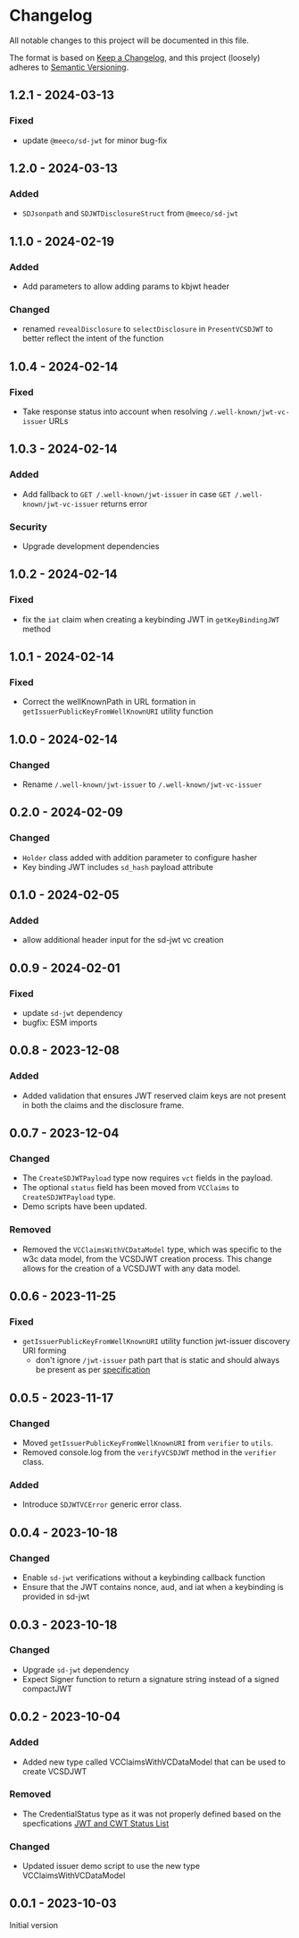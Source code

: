 # Changelog

All notable changes to this project will be documented in this file.

The format is based on [Keep a Changelog](https://keepachangelog.com/en/1.0.0/),
and this project (loosely) adheres to [Semantic Versioning](https://semver.org/spec/v2.0.0.html).

## 1.2.1 - 2024-03-13

### Fixed

- update `@meeco/sd-jwt` for minor bug-fix

## 1.2.0 - 2024-03-13

### Added

- `SDJsonpath` and `SDJWTDisclosureStruct` from `@meeco/sd-jwt`

## 1.1.0 - 2024-02-19

### Added

- Add parameters to allow adding params to kbjwt header

### Changed

- renamed `revealDisclosure` to `selectDisclosure` in `PresentVCSDJWT` to better reflect the intent of the function

## 1.0.4 - 2024-02-14

### Fixed

- Take response status into account when resolving `/.well-known/jwt-vc-issuer` URLs

## 1.0.3 - 2024-02-14

### Added

- Add fallback to `GET /.well-known/jwt-issuer` in case `GET /.well-known/jwt-vc-issuer` returns error

### Security

- Upgrade development dependencies

## 1.0.2 - 2024-02-14

### Fixed

- fix the `iat` claim when creating a keybinding JWT in `getKeyBindingJWT` method

## 1.0.1 - 2024-02-14

### Fixed

- Correct the wellKnownPath in URL formation in `getIssuerPublicKeyFromWellKnownURI` utility function

## 1.0.0 - 2024-02-14

### Changed

- Rename `/.well-known/jwt-issuer` to `/.well-known/jwt-vc-issuer`

## 0.2.0 - 2024-02-09

### Changed

- `Holder` class added with addition parameter to configure hasher
- Key binding JWT includes `sd_hash` payload attribute

## 0.1.0 - 2024-02-05

### Added

- allow additional header input for the sd-jwt vc creation

## 0.0.9 - 2024-02-01

### Fixed

- update `sd-jwt` dependency
- bugfix: ESM imports

## 0.0.8 - 2023-12-08

### Added

- Added validation that ensures JWT reserved claim keys are not present in both the claims and the disclosure frame.

## 0.0.7 - 2023-12-04

### Changed

- The `CreateSDJWTPayload` type now requires `vct` fields in the payload.
- The optional `status` field has been moved from `VCClaims` to `CreateSDJWTPayload` type.
- Demo scripts have been updated.

### Removed

- Removed the `VCClaimsWithVCDataModel` type, which was specific to the w3c data model, from the VCSDJWT creation process. This change allows for the creation of a VCSDJWT with any data model.

## 0.0.6 - 2023-11-25

### Fixed

- `getIssuerPublicKeyFromWellKnownURI` utility function jwt-issuer discovery URI forming
  - don't ignore `/jwt-issuer` path part that is static and should always be present as per [specification](https://www.ietf.org/archive/id/draft-terbu-oauth-sd-jwt-vc-00.html#section-5)

## 0.0.5 - 2023-11-17

### Changed

- Moved `getIssuerPublicKeyFromWellKnownURI` from `verifier` to `utils`.
- Removed console.log from the `verifyVCSDJWT` method in the `verifier` class.

### Added

- Introduce `SDJWTVCError` generic error class.

## 0.0.4 - 2023-10-18

### Changed

- Enable `sd-jwt` verifications without a keybinding callback function
- Ensure that the JWT contains nonce, aud, and iat when a keybinding is provided in sd-jwt

## 0.0.3 - 2023-10-18

### Changed

- Upgrade `sd-jwt` dependency
- Expect Signer function to return a signature string instead of a signed compactJWT

## 0.0.2 - 2023-10-04

### Added

- Added new type called VCClaimsWithVCDataModel that can be used to create VCSDJWT

### Removed

- The CredentialStatus type as it was not properly defined based on the specfications [JWT and CWT Status List](https://datatracker.ietf.org/doc/html/draft-looker-oauth-jwt-cwt-status-list-01)

### Changed

- Updated issuer demo script to use the new type VCClaimsWithVCDataModel

## 0.0.1 - 2023-10-03

Initial version
